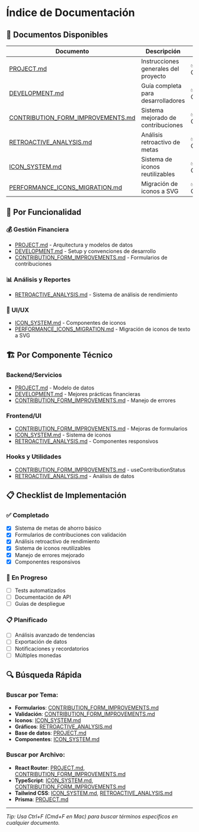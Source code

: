 # Índice de Documentación

## 📑 **Documentos Disponibles**

| Documento                                                                | Descripción                          | Estado      |
| ------------------------------------------------------------------------ | ------------------------------------ | ----------- |
| [PROJECT.md](./PROJECT.md)                                               | Instrucciones generales del proyecto | ✅ Completo |
| [DEVELOPMENT.md](./DEVELOPMENT.md)                                       | Guía completa para desarrolladores   | ✅ Completo |
| [CONTRIBUTION_FORM_IMPROVEMENTS.md](./CONTRIBUTION_FORM_IMPROVEMENTS.md) | Sistema mejorado de contribuciones   | ✅ Completo |
| [RETROACTIVE_ANALYSIS.md](./RETROACTIVE_ANALYSIS.md)                     | Análisis retroactivo de metas        | ✅ Completo |
| [ICON_SYSTEM.md](./ICON_SYSTEM.md)                                       | Sistema de iconos reutilizables      | ✅ Completo |
| [PERFORMANCE_ICONS_MIGRATION.md](./PERFORMANCE_ICONS_MIGRATION.md)       | Migración de iconos a SVG            | ✅ Completo |

## 🎯 **Por Funcionalidad**

### **💰 Gestión Financiera**

- [PROJECT.md](./PROJECT.md) - Arquitectura y modelos de datos
- [DEVELOPMENT.md](./DEVELOPMENT.md) - Setup y convenciones de desarrollo
- [CONTRIBUTION_FORM_IMPROVEMENTS.md](./CONTRIBUTION_FORM_IMPROVEMENTS.md) - Formularios de contribuciones

### **📊 Análisis y Reportes**

- [RETROACTIVE_ANALYSIS.md](./RETROACTIVE_ANALYSIS.md) - Sistema de análisis de rendimiento

### **🎨 UI/UX**

- [ICON_SYSTEM.md](./ICON_SYSTEM.md) - Componentes de iconos
- [PERFORMANCE_ICONS_MIGRATION.md](./PERFORMANCE_ICONS_MIGRATION.md) - Migración de iconos de texto a SVG

## 🏗️ **Por Componente Técnico**

### **Backend/Servicios**

- [PROJECT.md](./PROJECT.md#data-model-structure) - Modelo de datos
- [DEVELOPMENT.md](./DEVELOPMENT.md#-manejo-de-datos-financieros) - Mejores prácticas financieras
- [CONTRIBUTION_FORM_IMPROVEMENTS.md](./CONTRIBUTION_FORM_IMPROVEMENTS.md#backend-error-handling) - Manejo de errores

### **Frontend/UI**

- [CONTRIBUTION_FORM_IMPROVEMENTS.md](./CONTRIBUTION_FORM_IMPROVEMENTS.md#frontend-improvements-completed) - Mejoras de formularios
- [ICON_SYSTEM.md](./ICON_SYSTEM.md) - Sistema de iconos
- [RETROACTIVE_ANALYSIS.md](./RETROACTIVE_ANALYSIS.md#responsive-design) - Componentes responsivos

### **Hooks y Utilidades**

- [CONTRIBUTION_FORM_IMPROVEMENTS.md](./CONTRIBUTION_FORM_IMPROVEMENTS.md#hook-integration) - useContributionStatus
- [RETROACTIVE_ANALYSIS.md](./RETROACTIVE_ANALYSIS.md#data-requirements) - Análisis de datos

## 📋 **Checklist de Implementación**

### ✅ **Completado**

- [x] Sistema de metas de ahorro básico
- [x] Formularios de contribuciones con validación
- [x] Análisis retroactivo de rendimiento
- [x] Sistema de iconos reutilizables
- [x] Manejo de errores mejorado
- [x] Componentes responsivos

### 🔄 **En Progreso**

- [ ] Tests automatizados
- [ ] Documentación de API
- [ ] Guías de despliegue

### 📋 **Planificado**

- [ ] Análisis avanzado de tendencias
- [ ] Exportación de datos
- [ ] Notificaciones y recordatorios
- [ ] Múltiples monedas

## 🔍 **Búsqueda Rápida**

### **Buscar por Tema:**

- **Formularios**: [CONTRIBUTION_FORM_IMPROVEMENTS.md](./CONTRIBUTION_FORM_IMPROVEMENTS.md)
- **Validación**: [CONTRIBUTION_FORM_IMPROVEMENTS.md](./CONTRIBUTION_FORM_IMPROVEMENTS.md#error-handling-improvements)
- **Iconos**: [ICON_SYSTEM.md](./ICON_SYSTEM.md)
- **Gráficos**: [RETROACTIVE_ANALYSIS.md](./RETROACTIVE_ANALYSIS.md)
- **Base de datos**: [PROJECT.md](./PROJECT.md#data-model-structure)
- **Componentes**: [ICON_SYSTEM.md](./ICON_SYSTEM.md#implementación-en-componentes-existentes)

### **Buscar por Archivo:**

- **React Router**: [PROJECT.md](./PROJECT.md), [CONTRIBUTION_FORM_IMPROVEMENTS.md](./CONTRIBUTION_FORM_IMPROVEMENTS.md)
- **TypeScript**: [ICON_SYSTEM.md](./ICON_SYSTEM.md#compatibilidad), [CONTRIBUTION_FORM_IMPROVEMENTS.md](./CONTRIBUTION_FORM_IMPROVEMENTS.md)
- **Tailwind CSS**: [ICON_SYSTEM.md](./ICON_SYSTEM.md#sistema-de-colores), [RETROACTIVE_ANALYSIS.md](./RETROACTIVE_ANALYSIS.md)
- **Prisma**: [PROJECT.md](./PROJECT.md#data-model-structure)

---

_Tip: Usa Ctrl+F (Cmd+F en Mac) para buscar términos específicos en cualquier documento._
